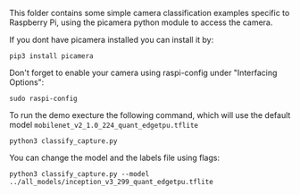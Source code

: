 This folder contains some simple camera classification examples specific to Raspberry
Pi, using the picamera python module to access the camera.

If you dont have picamera installed you can install it by:

```
pip3 install picamera
```

Don't forget to enable your camera using raspi-config under "Interfacing Options":

```
sudo raspi-config 
```

To run the demo execture the following command, which will use the default 
model ```mobilenet_v2_1.0_224_quant_edgetpu.tflite``` 


```
python3 classify_capture.py
``` 

You can change the model and the labels file using flags:

```
python3 classify_capture.py --model ../all_models/inception_v3_299_quant_edgetpu.tflite

``` 
